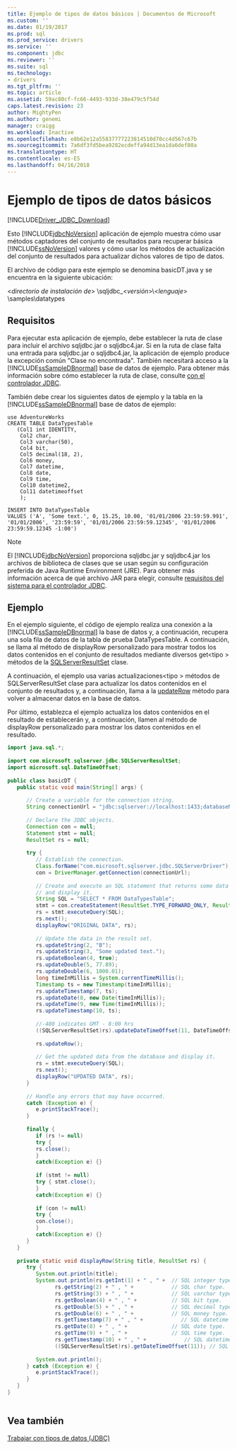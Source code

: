 ```yaml
---
title: Ejemplo de tipos de datos básicos | Documentos de Microsoft
ms.custom: ''
ms.date: 01/19/2017
ms.prod: sql
ms.prod_service: drivers
ms.service: ''
ms.component: jdbc
ms.reviewer: ''
ms.suite: sql
ms.technology:
- drivers
ms.tgt_pltfrm: ''
ms.topic: article
ms.assetid: 59ac80cf-fc66-4493-933d-38e479c5f54d
caps.latest.revision: 23
author: MightyPen
ms.author: genemi
manager: craigg
ms.workload: Inactive
ms.openlocfilehash: e8b62e12a55837777223814510d70cc4d567c67b
ms.sourcegitcommit: 7a6df3fd5bea9282ecdeffa94d13ea1da6def80a
ms.translationtype: HT
ms.contentlocale: es-ES
ms.lasthandoff: 04/16/2018
---
```

# <a name="basic-data-types-sample"></a>Ejemplo de tipos de datos básicos
[!INCLUDE[Driver_JDBC_Download](../../includes/driver_jdbc_download.md)]

  Esto [!INCLUDE[jdbcNoVersion](../../includes/jdbcnoversion_md.md)] aplicación de ejemplo muestra cómo usar métodos captadores del conjunto de resultados para recuperar básica [!INCLUDE[ssNoVersion](../../includes/ssnoversion_md.md)] valores y cómo usar los métodos de actualización del conjunto de resultados para actualizar dichos valores de tipo de datos.  
  
 El archivo de código para este ejemplo se denomina basicDT.java y se encuentra en la siguiente ubicación:  
  
 \<*directorio de instalación de*> \sqljdbc_\<*versión*>\\<*lenguaje*> \samples\datatypes  
  
## <a name="requirements"></a>Requisitos  
 Para ejecutar esta aplicación de ejemplo, debe establecer la ruta de clase para incluir el archivo sqljdbc.jar o sqljdbc4.jar. Si en la ruta de clase falta una entrada para sqljdbc.jar o sqljdbc4.jar, la aplicación de ejemplo produce la excepción común "Clase no encontrada". También necesitará acceso a la [!INCLUDE[ssSampleDBnormal](../../includes/sssampledbnormal_md.md)] base de datos de ejemplo. Para obtener más información sobre cómo establecer la ruta de clase, consulte [con el controlador JDBC](../../connect/jdbc/using-the-jdbc-driver.md).  
  
 También debe crear los siguientes datos de ejemplo y la tabla en la [!INCLUDE[ssSampleDBnormal](../../includes/sssampledbnormal_md.md)] base de datos de ejemplo:  
  
```  
use AdventureWorks  
CREATE TABLE DataTypesTable   
   (Col1 int IDENTITY,   
    Col2 char,  
    Col3 varchar(50),   
    Col4 bit,  
    Col5 decimal(18, 2),  
    Col6 money,  
    Col7 datetime,  
    Col8 date,  
    Col9 time,  
    Col10 datetime2,  
    Col11 datetimeoffset  
    );  
  
INSERT INTO DataTypesTable   
VALUES ('A', 'Some text.', 0, 15.25, 10.00, '01/01/2006 23:59:59.991', '01/01/2006', '23:59:59', '01/01/2006 23:59:59.12345', '01/01/2006 23:59:59.12345 -1:00')  
```  
  
> [!NOTE]  
>  El [!INCLUDE[jdbcNoVersion](../../includes/jdbcnoversion_md.md)] proporciona sqljdbc.jar y sqljdbc4.jar los archivos de biblioteca de clases que se usan según su configuración preferida de Java Runtime Environment (JRE). Para obtener más información acerca de qué archivo JAR para elegir, consulte [requisitos del sistema para el controlador JDBC](../../connect/jdbc/system-requirements-for-the-jdbc-driver.md).  
  
## <a name="example"></a>Ejemplo  
 En el ejemplo siguiente, el código de ejemplo realiza una conexión a la [!INCLUDE[ssSampleDBnormal](../../includes/sssampledbnormal_md.md)] la base de datos y, a continuación, recupera una sola fila de datos de la tabla de prueba DataTypesTable. A continuación, se llama al método de displayRow personalizado para mostrar todos los datos contenidos en el conjunto de resultados mediante diversos get\<tipo > métodos de la [SQLServerResultSet](../../connect/jdbc/reference/sqlserverresultset-class.md) clase.  
  
 A continuación, el ejemplo usa varias actualizaciones\<tipo > métodos de SQLServerResultSet clase para actualizar los datos contenidos en el conjunto de resultados y, a continuación, llama a la [updateRow](../../connect/jdbc/reference/updaterow-method-sqlserverresultset.md) método para volver a almacenar datos en la base de datos.  
  
 Por último, establezca el ejemplo actualiza los datos contenidos en el resultado de establecerán y, a continuación, llamen al método de displayRow personalizado para mostrar los datos contenidos en el resultado.  
  
```java
import java.sql.*;  
  
import com.microsoft.sqlserver.jdbc.SQLServerResultSet;  
import microsoft.sql.DateTimeOffset;  
  
public class basicDT {  
   public static void main(String[] args) {  
  
      // Create a variable for the connection string.  
      String connectionUrl = "jdbc:sqlserver://localhost:1433;databaseName=AdventureWorks;integratedSecurity=true;";  
  
      // Declare the JDBC objects.  
      Connection con = null;  
      Statement stmt = null;  
      ResultSet rs = null;  
  
      try {  
         // Establish the connection.  
         Class.forName("com.microsoft.sqlserver.jdbc.SQLServerDriver");  
         con = DriverManager.getConnection(connectionUrl);  
  
         // Create and execute an SQL statement that returns some data  
         // and display it.  
         String SQL = "SELECT * FROM DataTypesTable";  
         stmt = con.createStatement(ResultSet.TYPE_FORWARD_ONLY, ResultSet.CONCUR_UPDATABLE);  
         rs = stmt.executeQuery(SQL);           
         rs.next();  
         displayRow("ORIGINAL DATA", rs);  
  
         // Update the data in the result set.  
         rs.updateString(2, "B");  
         rs.updateString(3, "Some updated text.");  
         rs.updateBoolean(4, true);  
         rs.updateDouble(5, 77.89);  
         rs.updateDouble(6, 1000.01);  
         long timeInMillis = System.currentTimeMillis();  
         Timestamp ts = new Timestamp(timeInMillis);  
         rs.updateTimestamp(7, ts);  
         rs.updateDate(8, new Date(timeInMillis));  
         rs.updateTime(9, new Time(timeInMillis));  
         rs.updateTimestamp(10, ts);  
  
         //-480 indicates GMT - 8:00 hrs  
         ((SQLServerResultSet)rs).updateDateTimeOffset(11, DateTimeOffset.valueOf(ts, -480));  
  
         rs.updateRow();  
  
         // Get the updated data from the database and display it.  
         rs = stmt.executeQuery(SQL);  
         rs.next();  
         displayRow("UPDATED DATA", rs);  
      }  
  
      // Handle any errors that may have occurred.  
      catch (Exception e) {  
         e.printStackTrace();  
      }  
  
      finally {  
         if (rs != null)   
         try {   
         rs.close();   
         }   
         catch(Exception e) {}  
  
         if (stmt != null)   
         try { stmt.close();   
         }   
         catch(Exception e) {}  
  
         if (con != null)   
         try {   
         con.close();   
         }   
         catch(Exception e) {}  
      }  
   }  
  
   private static void displayRow(String title, ResultSet rs) {  
      try {  
         System.out.println(title);  
         System.out.println(rs.getInt(1) + " , " +  // SQL integer type.  
               rs.getString(2) + " , " +            // SQL char type.  
               rs.getString(3) + " , " +            // SQL varchar type.  
               rs.getBoolean(4) + " , " +           // SQL bit type.  
               rs.getDouble(5) + " , " +            // SQL decimal type.  
               rs.getDouble(6) + " , " +            // SQL money type.  
               rs.getTimestamp(7) + " , " +            // SQL datetime type.  
               rs.getDate(8) + " , " +              // SQL date type.  
               rs.getTime(9) + " , " +              // SQL time type.  
               rs.getTimestamp(10) + " , " +            // SQL datetime2 type.  
               ((SQLServerResultSet)rs).getDateTimeOffset(11)); // SQL datetimeoffset type.   
  
         System.out.println();  
      } catch (Exception e) {  
         e.printStackTrace();  
      }  
   }  
}  
  
```  
  
## <a name="see-also"></a>Vea también  
 [Trabajar con tipos de datos &#40;JDBC&#41;](../../connect/jdbc/working-with-data-types-jdbc.md)  
  
  

